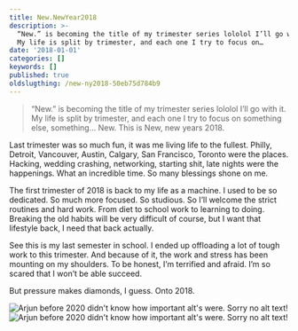 ```yaml
---
title: New.NewYear2018
description: >-
  “New.” is becoming the title of my trimester series lololol I’ll go with it.
  My life is split by trimester, and each one I try to focus on…
date: '2018-01-01'
categories: []
keywords: []
published: true
oldslugthing: /new-ny2018-50eb75d784b9
---
```


> “New.” is becoming the title of my trimester series lololol I’ll go with it. My life is split by trimester, and each one I try to focus on something else, something… New. This is New, new years 2018.

Last trimester was so much fun, it was me living life to the fullest. Philly, Detroit, Vancouver, Austin, Calgary, San Francisco, Toronto were the places. Hacking, wedding crashing, networking, starting shit, late nights were the happenings. What an incredible time. So many blessings shone on me.

The first trimester of 2018 is back to my life as a machine. I used to be so dedicated. So much more focused. So studious. So I’ll welcome the strict routines and hard work. From diet to school work to learning to doing. Breaking the old habits will be very difficult of course, but I want that lifestyle back, I need that back actually.

See this is my last semester in school. I ended up offloading a lot of tough work to this trimester. And because of it, the work and stress has been mounting on my shoulders. To be honest, I’m terrified and afraid. I’m so scared that I won’t be able succeed.

But pressure makes diamonds, I guess. Onto 2018.

![Arjun before 2020 didn't know how important alt's were. Sorry no alt text!](https://cdn-images-1.medium.com/max/800/1*BTjroK9BGunSsAKGAzolnA.png)
![Arjun before 2020 didn't know how important alt's were. Sorry no alt text!](https://cdn-images-1.medium.com/max/800/1*3_pVQ9n_GCOr21L_hhVuJQ.png)
